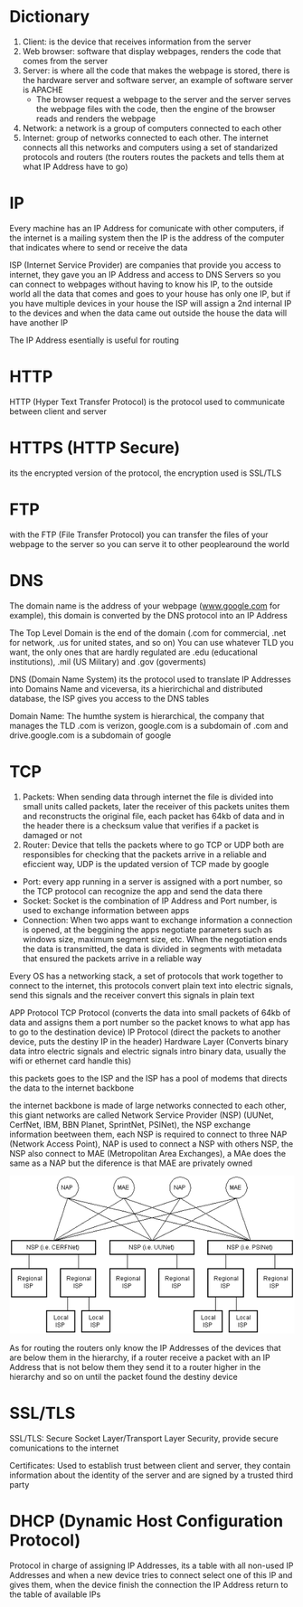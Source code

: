 # Dictionary
1. Client: is the device that receives information from the server
2. Web browser: software that display webpages, renders the code that comes from the server
3. Server: is where all the code that makes the webpage is stored, there is the hardware server and software server, an example of software server is APACHE
    + The browser request a webpage to the server and the server serves the webpage files with the code, then the engine of the browser reads and renders the webpage
4. Network: a network is a group of computers connected to each other
5. Internet: group of networks connected to each other. The internet connects all this networks and computers using a set of standarized protocols and routers (the routers routes the packets and tells them at what IP Address have to go)

# IP
Every machine has an IP Address for comunicate with other computers, if the internet is a mailing system then the IP is the address of the computer that indicates where to send or receive the data

ISP (Internet Service Provider) are companies that provide you access to internet, they gave you an IP Address and access to DNS Servers so you can connect to webpages without having to know his IP, to the outside world all the data that comes and goes to your house has only one IP, but if you have multiple devices in your house the ISP will assign a 2nd internal IP to the devices and when the data came out outside the house the data will have another IP

The IP Address esentially is useful for routing

# HTTP
HTTP (Hyper Text Transfer Protocol) is the protocol used to communicate between client and server

# HTTPS (HTTP Secure) 
its the encrypted version of the protocol, the encryption used is SSL/TLS

# FTP
with the FTP (File Transfer Protocol) you can transfer the files of your webpage to the server so you can serve it to other peoplearound the world 

# DNS
The domain name is the address of your webpage (www.google.com for example), this domain is converted by the DNS protocol into an IP Address

The Top Level Domain is the end of the domain (.com for commercial, .net for network, .us for united states, and so on)
You can use whatever TLD you want, the only ones that are hardly regulated are .edu (educational institutions), .mil (US Military) and .gov (goverments)

DNS (Domain Name System) its the protocol used to translate IP Addresses into Domains Name and viceversa, its a hierirchichal and distributed database, the ISP gives you access to the DNS tables

Domain Name: The humthe system is hierarchical, the company that manages the TLD .com is verizon, google.com is a subdomain of .com and drive.google.com is a subdomain of google

# TCP
1. Packets: When sending data through internet the file is divided into small units called packets, later the receiver of this packets unites them and reconstructs the original file, each packet has 64kb of data and in the header there is a checksum value that verifies if a packet is damaged or not
2. Router: Device that tells the packets where to go
TCP or UDP both are responsibles for checking that the packets arrive in a reliable and eficcient way, UDP is the updated version of TCP made by google

+ Port: every app running in a server is assigned with a port number, so the TCP protocol can recognize the app and send the data there
+ Socket: Socket is the combination of IP Address and Port number, is used to exchange information between apps
+ Connection: When two apps want to exchange information a connection is opened, at the beggining the apps negotiate parameters such as windows size, maximum segment size, etc. When the negotiation ends the data is transmitted, the data is divided in segments with metadata that ensured the packets arrive in a reliable way

Every OS has a networking stack, a set of protocols that work together to connect to the internet, this protocols convert plain text into electric signals, send this signals and the receiver convert this signals in plain text

APP Protocol
TCP Protocol (converts the data into small packets of 64kb of data and assigns them a port number so the packet knows to what app has to go to the destination device)
IP Protocol (direct the packets to another device, puts the destiny IP in the header)
Hardware Layer (Converts binary data intro electric signals and electric signals intro binary data, usually the wifi or ethernet card handle this)

this packets goes to the ISP and the ISP has a pool of modems that directs the data to the internet backbone

the internet backbone is made of large networks connected to each other, this giant networks are called Network Service Provider (NSP) (UUNet, CerfNet, IBM, BBN Planet, SprintNet, PSINet), the NSP exchange information beetween them, each NSP is required to connect to three NAP (Network Access Point), NAP is used to connect a NSP with others NSP, the NSP also connect to MAE (Metropolitan Area Exchanges), a MAe does the same as a NAP but the diference is that MAE are privately owned

![graph of the internet infrastructure](internetInfrastructure.gif)

As for routing the routers only know the IP Addresses of the devices that are below them in the hierarchy, if a router receive a packet with an IP Address that is not below them they send it to a router higher in the hierarchy and so on until the packet found the destiny device

# SSL/TLS
SSL/TLS: Secure Socket Layer/Transport Layer Security, provide secure comunications to the internet

Certificates: Used to establish trust between client and server, they contain information about the identity of the server and are signed by a trusted third party

# DHCP (Dynamic Host Configuration Protocol)
Protocol in charge of assigning IP Addresses, its a table with all non-used IP Addresses and when a new device tries to connect select one of this IP and gives them, when the device finish the connection the IP Address return to the table of available IPs

